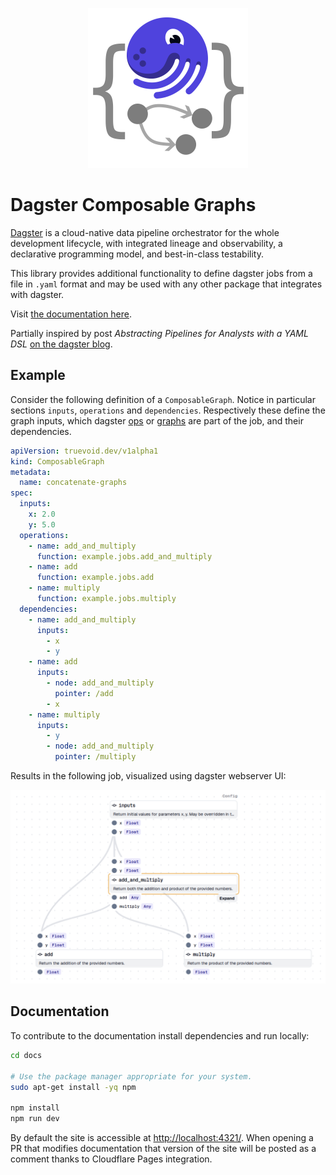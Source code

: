 <p align="center">
    <img width="256" height="256" src="docs/src/assets/logo.svg">
</p>

# Dagster Composable Graphs

[Dagster](https://github.com/dagster-io/dagster) is a cloud-native data
pipeline orchestrator for the whole development lifecycle, with integrated
lineage and observability, a declarative programming model, and best-in-class
testability.

This library provides additional functionality to define dagster jobs from a
file in `.yaml` format and may be used with any other package that integrates
with dagster.

Visit [the documentation here](https://docs.truevoid.dev).

Partially inspired by post *Abstracting Pipelines for Analysts with a YAML DSL*
[on the dagster blog](https://dagster.io/blog/simplisafe-case-study).

## Example

Consider the following definition of a `ComposableGraph`. Notice in particular
sections `inputs`, `operations` and `dependencies`. Respectively these define
the graph inputs, which dagster
[ops](https://docs.dagster.io/concepts/ops-jobs-graphs/ops#ops) or
[graphs](https://docs.dagster.io/concepts/ops-jobs-graphs/graphs#op-graphs) are
part of the job, and their dependencies.

```yaml
apiVersion: truevoid.dev/v1alpha1
kind: ComposableGraph
metadata:
  name: concatenate-graphs
spec:
  inputs:
    x: 2.0
    y: 5.0
  operations:
    - name: add_and_multiply
      function: example.jobs.add_and_multiply
    - name: add
      function: example.jobs.add
    - name: multiply
      function: example.jobs.multiply
  dependencies:
    - name: add_and_multiply
      inputs:
        - x
        - y
    - name: add
      inputs:
        - node: add_and_multiply
          pointer: /add
        - x
    - name: multiply
      inputs:
        - y
        - node: add_and_multiply
          pointer: /multiply
```

Results in the following job, visualized using dagster webserver UI:

<p align="center">
    <img width="512" src="docs/src/assets/graph.png">
</p>

## Documentation

To contribute to the documentation install dependencies and run locally:

```bash
cd docs

# Use the package manager appropriate for your system.
sudo apt-get install -yq npm

npm install
npm run dev
```

By default the site is accessible at [http://localhost:4321/](http://localhost:4321/).
When opening a PR that modifies documentation that version of the site will be
posted as a comment thanks to Cloudflare Pages integration.

